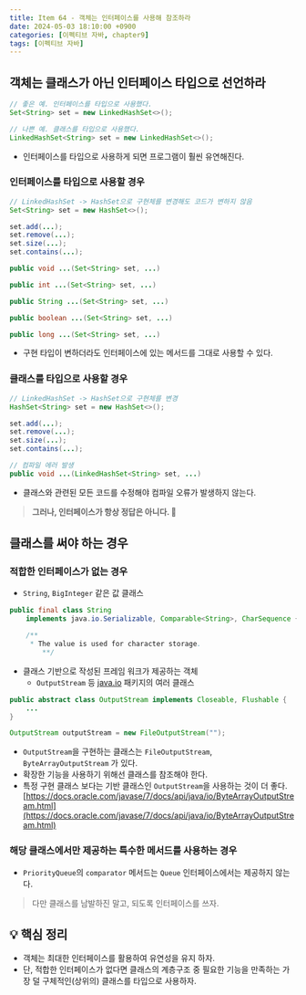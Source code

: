 ```yaml
---
title: Item 64 - 객체는 인터페이스를 사용해 참조하라
date: 2024-05-03 18:10:00 +0900
categories: [이펙티브 자바, chapter9]
tags: [이펙티브 자바]
---
```

## **객체는 클래스가 아닌 인터페이스 타입으로 선언하라**

```java
// 좋은 예. 인터페이스를 타입으로 사용했다.
Set<String> set = new LinkedHashSet<>();

// 나쁜 예. 클래스를 타입으로 사용했다.
LinkedHashSet<String> set = new LinkedHashSet<>();
```

- 인터페이스를 타입으로 사용하게 되면 프로그램이 훨씬 유연해진다.

### **인터페이스를 타입으로 사용할 경우**

```java
// LinkedHashSet -> HashSet으로 구현체를 변경해도 코드가 변하지 않음
Set<String> set = new HashSet<>();

set.add(...);
set.remove(...);
set.size(...);
set.contains(...);

public void ...(Set<String> set, ...)

public int ...(Set<String> set, ...)

public String ...(Set<String> set, ...)

public boolean ...(Set<String> set, ...)

public long ...(Set<String> set, ...)
```

- 구현 타입이 변하더라도 인터페이스에 있는 메서드를 그대로 사용할 수 있다.

### **클래스를 타입으로 사용할 경우**

```java
// LinkedHashSet -> HashSet으로 구현체를 변경
HashSet<String> set = new HashSet<>();

set.add(...);
set.remove(...);
set.size(...);
set.contains(...);

// 컴파일 에러 발생
public void ...(LinkedHashSet<String> set, ...)
```

- 클래스와 관련된 모든 코드를 수정해야 컴파일 오류가 발생하지 않는다.

> **그러나, 인터페이스가 항상 정답은 아니다. 🙅**

## **클래스를 써야 하는 경우**

### **적합한 인터페이스가 없는 경우**

- `String`, `BigInteger` 같은 값 클래스

```java
public final class String
    implements java.io.Serializable, Comparable<String>, CharSequence {

    /**
     * The value is used for character storage.
		**/
```

- 클래스 기반으로 작성된 프레임 워크가 제공하는 객체
  - `OutputStream` 등 [java.io](http://java.io/) 패키지의 여러 클래스

```java
public abstract class OutputStream implements Closeable, Flushable {
    ...
}

OutputStream outputStream = new FileOutputStream("");
```

- `OutputStream`을 구현하는 클래스는 `FileOutputStream`, `ByteArrayOutputStream` 가 있다.
- 확장한 기능을 사용하기 위해선 클래스를 참조해야 한다.
- 특정 구현 클래스 보다는 기반 클래스인 `OutputStream`을 사용하는 것이 더 좋다.
[https://docs.oracle.com/javase/7/docs/api/java/io/ByteArrayOutputStream.html](https://docs.oracle.com/javase/7/docs/api/java/io/ByteArrayOutputStream.html)


### **해당 클래스에서만 제공하는 특수한 메서드를 사용하는 경우**

- `PriorityQueue`의 `comparator` 메서드는 `Queue` 인터페이스에서는 제공하지 않는다.

> 다만 클래스를 남발하진 말고, 되도록 인터페이스를 쓰자.


## **💡 핵심 정리**
- 객체는 최대한 인터페이스를 활용하여 유연성을 유지 하자.
- 단, 적합한 인터페이스가 없다면 클래스의 계층구조 중 필요한 기능을 만족하는 가장 덜 구체적인(상위의) 클래스를 타입으로 사용하자.
